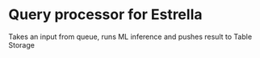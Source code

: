 # Query processor for Estrella

Takes an input from queue, runs ML inference and pushes result to Table Storage 